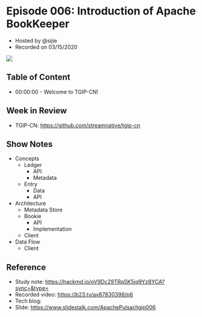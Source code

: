 # Episode 006:  Introduction of Apache BookKeeper

- Hosted by @sijie
- Recorded on 03/15/2020

![](/image/006.png)

## Table of Content

- 00:00:00 - Welcome to TGIP-CN!


## Week in Review

- TGIP-CN: https://github.com/streamnative/tgip-cn


## Show Notes

- Concepts
    - Ledger
        - API
        - Metadata
    - Entry
        - Data
        - API
- Architecture
    - Metadata Store
    - Bookie
        - API
        - Implementation
    - Client
- Data Flow
    - Client

## Reference 

- Study note: https://hackmd.io/oV9Dc29TRqSK5iq9Yz8YCA?sync=&type=
- Recorded video: https://b23.tv/av87830398/p6
- Tech blog: 
- Slide: https://www.slidestalk.com/ApachePulsar/tgip006
